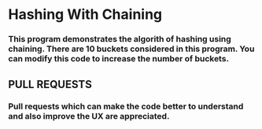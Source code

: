 # Hashing With Chaining
### This program demonstrates the algorith of hashing using chaining. There are 10 buckets considered in this program. You can modify this code to increase the number of buckets.

## PULL REQUESTS
### Pull requests which can make the code better to understand and also improve the UX are appreciated.